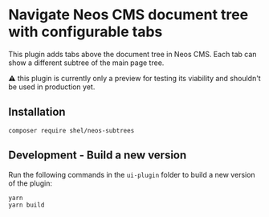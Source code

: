# Navigate Neos CMS document tree with configurable tabs

This plugin adds tabs above the document tree in Neos CMS.
Each tab can show a different subtree of the main page tree.

⚠️ this plugin is currently only a preview for testing its viability and shouldn't be used in production yet.

## Installation

```console
composer require shel/neos-subtrees
```

## Development - Build a new version

Run the following commands in the `ui-plugin` folder to build a new version of the plugin:

```console
yarn
yarn build
```
